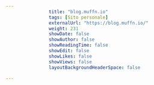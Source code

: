 ```yaml
---
                title: "blog.muffn.io"
                tags: [Sito personale]
                externalUrl: "https://blog.muffn.io/"
                weight: 231
                showDate: false
                showAuthor: false
                showReadingTime: false
                showEdit: false
                showLikes: false
                showViews: false
                layoutBackgroundHeaderSpace: false
                
---
```


